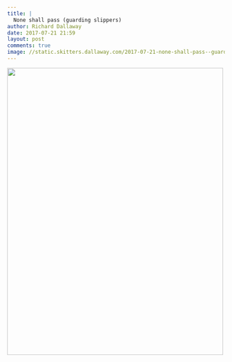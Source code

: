```yaml
---
title: |
  None shall pass (guarding slippers)
author: Richard Dallaway
date: 2017-07-21 21:59
layout: post
comments: true
image: //static.skitters.dallaway.com/2017-07-21-none-shall-pass--guarding-slippers-thumb-1-FullSizeRender.jpg
---
```


<div>
        <a href="//static.skitters.dallaway.com/2017-07-21-none-shall-pass--guarding-slippers-fullsize-1-FullSizeRender.jpg">
          <img src="//static.skitters.dallaway.com/2017-07-21-none-shall-pass--guarding-slippers-thumb-1-FullSizeRender.jpg" width="500" height="666"/>
        </a>
      </div>


  
      